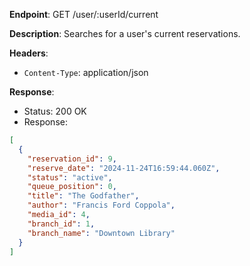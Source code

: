 **Endpoint**:
GET /user/:userId/current

**Description**: Searches for a user's current reservations.

**Headers**:

- `Content-Type`: application/json

**Response**:

- Status: 200 OK
- Response:

```json
[
  {
    "reservation_id": 9,
    "reserve_date": "2024-11-24T16:59:44.060Z",
    "status": "active",
    "queue_position": 0,
    "title": "The Godfather",
    "author": "Francis Ford Coppola",
    "media_id": 4,
    "branch_id": 1,
    "branch_name": "Downtown Library"
  }
]
```
